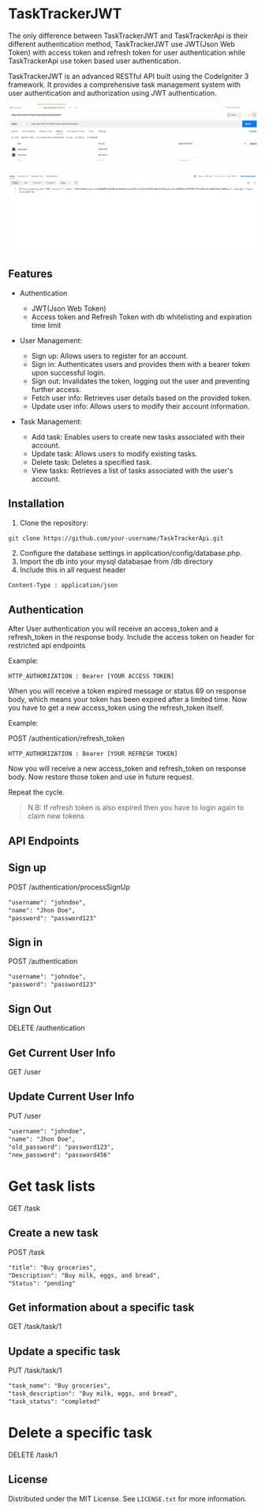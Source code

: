 # TaskTrackerJWT

The only difference between TaskTrackerJWT and TaskTrackerApi is their different authentication method, TaskTrackerJWT use JWT(Json Web Token) with access token and refresh token for user authentication while TaskTrackerApi use token based user authentication.

TaskTrackerJWT is an advanced RESTful API built using the CodeIgniter 3 framework. It provides a comprehensive task management system with user authentication and authorization using JWT authentication.

![Screenshot-20230513172045-1471x872.png](showcase%2FScreenshot-20230513172045-1471x872.png)

## Features

- Authentication
    - JWT(Json Web Token) 
    - Access token and Refresh Token with db whitelisting and expiration time limit
- User Management:
    - Sign up: Allows users to register for an account.
    - Sign in: Authenticates users and provides them with a bearer token upon successful login.
    - Sign out: Invalidates the token, logging out the user and preventing further access.
    - Fetch user info: Retrieves user details based on the provided token.
    - Update user info: Allows users to modify their account information.

- Task Management:
    - Add task: Enables users to create new tasks associated with their account.
    - Update task: Allows users to modify existing tasks.
    - Delete task: Deletes a specified task.
    - View tasks: Retrieves a list of tasks associated with the user's account.

## Installation

1. Clone the repository:

```bash
git clone https://github.com/your-username/TaskTrackerApi.git
```

2. Configure the database settings in application/config/database.php.
3. Import the db into your mysql databasae from /db directory
4. Include this in all request header
```
Content-Type : application/json
```

## Authentication

After User authentication you will receive an access_token and a refresh_token in the response body. Include the access token on header for restricted api endpoints

Example:
```
HTTP_AUTHORIZATION : Bearer [YOUR ACCESS TOKEN]
```

When you will receive a token expired message or status 69 on response body, which means your token has been expired after a limited time. Now you have to get a new access_token using the refresh_token itself.

Example:

POST /authentication/refresh_token

```
HTTP_AUTHORIZATION : Bearer [YOUR REFRESH TOKEN]
```

Now you will receive a new access_token and refresh_token on response body. Now restore those token and use in future request.

Repeat the cycle.

>N.B: If refresh token is also expired then you have to login again to claim new tokens 

## API Endpoints

## Sign up
POST /authentication/processSignUp
```
"username": "johndoe",
"name": "Jhon Doe",
"password": "password123"
```

## Sign in
POST /authentication 

```
"username": "johndoe",
"password": "password123"
```

## Sign Out
DELETE /authentication

## Get Current User Info
GET /user

## Update Current User Info
PUT /user
```
"username": "johndoe",
"name": "Jhon Doe",
"old_password": "password123",
"new_password": "password456"
```

# Get task lists
GET /task

## Create a new task
POST /task
```
"title": "Buy groceries",
"Description": "Buy milk, eggs, and bread",
"Status": "pending"
```

## Get information about a specific task
GET /task/task/1

## Update a specific task
PUT /task/task/1

```
"task_name": "Buy groceries",
"task_description": "Buy milk, eggs, and bread",
"task_status": "completed"
```

# Delete a specific task
DELETE /task/1

<!-- LICENSE -->
## License

Distributed under the MIT License. See `LICENSE.txt` for more information.

